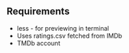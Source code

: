 ## Requirements

* less - for previewing in terminal
* Uses ratings.csv fetched from IMDb
* TMDb account
